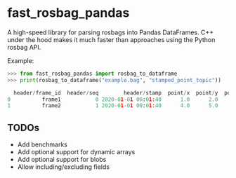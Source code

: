 # fast_rosbag_pandas

A high-speed library for parsing rosbags into Pandas DataFrames. C++ under the hood makes it much faster than approaches using the Python rosbag API.

Example:
```py
>>> from fast_rosbag_pandas import rosbag_to_dataframe
>>> print(rosbag_to_dataframe("example.bag", "stamped_point_topic"))

  header/frame_id  header/seq        header/stamp  point/x  point/y  point/z
0          frame1           0 2020-01-01 00:01:40      1.0      2.0      3.0
1          frame2           1 2020-01-01 00:01:40      4.0      5.0      6.0
```

## TODOs
* Add benchmarks
* Add optional support for dynamic arrays 
* Add optional support for blobs
* Allow including/excluding fields